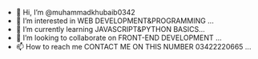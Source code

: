 - 👋 Hi, I’m @muhammadkhubaib0342
- 👀 I’m interested in WEB DEVELOPMENT&PROGRAMMING ...
- 🌱 I’m currently learning JAVASCRIPT&PYTHON BASICS...
- 💞️ I’m looking to collaborate on FRONT-END DEVELOPMENT ...
- 📫 How to reach me CONTACT ME ON THIS NUMBER 03422220665  ...

<!---
muhammadkhubaib0342/muhammadkhubaib0342 is a ✨ special ✨ repository because its `README.md` (this file) appears on your GitHub profile.
You can click the Preview link to take a look at your changes.
--->
